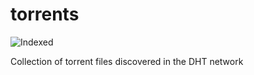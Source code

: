 torrents 
========
![Indexed](https://img.shields.io/badge/indexed-56752-blue)

Collection of torrent files discovered in the DHT network
